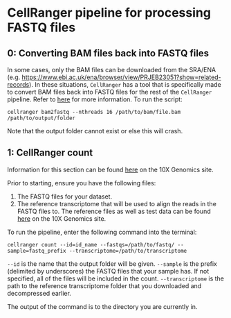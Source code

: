 # CellRanger pipeline for processing FASTQ files
## 0: Converting BAM files back into FASTQ files 
In some cases, only the BAM files can be downloaded from the SRA/ENA (e.g. https://www.ebi.ac.uk/ena/browser/view/PRJEB23051?show=related-records). In these situations, `CellRanger` has a tool that is specifically made to convert BAM files back into FASTQ files for the rest of the `CellRanger` pipeline. Refer to [here](https://support.10xgenomics.com/docs/bamtofastq) for more information. To run the script: 

```
cellranger bam2fastq --nthreads 16 /path/to/bam/file.bam /path/to/output/folder
```

Note that the output folder cannot exist or else this will crash. 

## 1: CellRanger count
Information for this section can be found [here](https://support.10xgenomics.com/single-cell-gene-expression/software/pipelines/latest/using/tutorial_ct) on the 10X Genomics site. 

Prior to starting, ensure you have the following files: 
1. The FASTQ files for your dataset. 
2. The reference transcriptome that will be used to align the reads in the FASTQ files to. 
The reference files as well as test data can be found [here](https://support.10xgenomics.com/single-cell-gene-expression/software/downloads/latest) on the 10X Genomics site. 

To run the pipeline, enter the following command into the terminal: 
```
cellranger count --id=id_name --fastqs=/path/to/fastq/ --sample=fastq_prefix --transcriptome=/path/to/transcriptome
```
`--id` is the name that the output folder will be given. `--sample` is the prefix (delimited by underscores) the FASTQ files that your sample has. If not specified, all of the files will be included in the count. `--transcriptome` is the path to the reference transcriptome folder that you downloaded and decompressed earlier. 

The output of the command is to the directory you are currently in. 